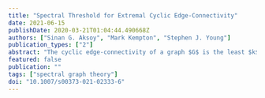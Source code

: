 ```yaml
---
title: "Spectral Threshold for Extremal Cyclic Edge-Connectivity"
date: 2021-06-15
publishDate: 2020-03-21T01:04:44.490668Z
authors: ["Sinan G. Aksoy", "Mark Kempton", "Stephen J. Young"]
publication_types: ["2"]
abstract: "The cyclic edge-connectivity of a graph $G$ is the least $k$ such that there exists a set of $k$ edges whose removal disconnects $G$ into components where every component contains a cycle. We show the cyclic edge-connectivity is defined for graphs with minimum degree at least 3 and girth at least 4, as long as $G$ is not $K_t,3$. From the proof of this result it follows that, other than $K_3,3$, the cyclic edge-connectivity is bounded above by $(d-2)g$ for $d$-regular graphs of girth $g ≥ 4$. We then provide a spectral condition for when this upper bound on cyclic edge-connectivity is tight."
featured: false
publication: ""
tags: ["spectral graph theory"]
doi: "10.1007/s00373-021-02333-6"
---
```

